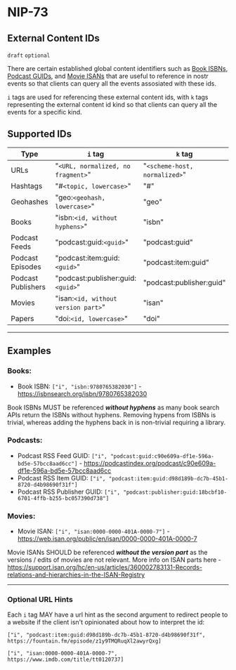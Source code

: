 NIP-73
======

External Content IDs
--------------------

`draft` `optional`

There are certain established global content identifiers such as [Book ISBNs](https://en.wikipedia.org/wiki/ISBN), [Podcast GUIDs](https://podcastnamespace.org/tag/guid), and [Movie ISANs](https://en.wikipedia.org/wiki/International_Standard_Audiovisual_Number) that are useful to reference in nostr events so that clients can query all the events assosiated with these ids.


`i` tags are used for referencing these external content ids, with `k` tags representing the external content id kind so that clients can query all the events for a specific kind.

## Supported IDs

| Type | `i` tag | `k` tag |
|- | - | - |
| URLs | "`<URL, normalized, no fragment>`" | "`<scheme-host, normalized>`" |
| Hashtags | "#`<topic, lowercase>`" | "#" |
| Geohashes| "geo:`<geohash, lowercase>`" | "geo" |
| Books | "isbn:`<id, without hyphens>`" | "isbn" |
| Podcast Feeds | "podcast:guid:`<guid>`" | "podcast:guid" |
| Podcast Episodes | "podcast:item:guid:`<guid>`" | "podcast:item:guid" |
| Podcast Publishers | "podcast:publisher:guid:`<guid>`" | "podcast:publisher:guid" |
| Movies | "isan:`<id, without version part>`" | "isan" |
| Papers | "doi:`<id, lowercase>`" | "doi" |

---

## Examples

### Books:

- Book ISBN: `["i", "isbn:9780765382030"]` - https://isbnsearch.org/isbn/9780765382030

Book ISBNs MUST be referenced _**without hyphens**_ as many book search APIs return the ISBNs without hyphens. Removing hypens from ISBNs is trivial, whereas adding the hyphens back in is non-trivial requiring a library.

### Podcasts:

- Podcast RSS Feed GUID: `["i", "podcast:guid:c90e609a-df1e-596a-bd5e-57bcc8aad6cc"]` - https://podcastindex.org/podcast/c90e609a-df1e-596a-bd5e-57bcc8aad6cc
- Podcast RSS Item GUID: `["i", "podcast:item:guid:d98d189b-dc7b-45b1-8720-d4b98690f31f"]`
- Podcast RSS Publisher GUID: `["i", "podcast:publisher:guid:18bcbf10-6701-4ffb-b255-bc057390d738"]`

### Movies:

- Movie ISAN: `["i", "isan:0000-0000-401A-0000-7"]` - https://web.isan.org/public/en/isan/0000-0000-401A-0000-7

Movie ISANs SHOULD be referenced  _**without the version part**_ as the versions / edits of movies are not relevant. More info on ISAN parts here -  https://support.isan.org/hc/en-us/articles/360002783131-Records-relations-and-hierarchies-in-the-ISAN-Registry

---

### Optional URL Hints

Each `i` tag MAY have a url hint as the second argument to redirect people to a website if the client isn't opinionated about how to interpret the id:

`["i", "podcast:item:guid:d98d189b-dc7b-45b1-8720-d4b98690f31f", https://fountain.fm/episode/z1y9TMQRuqXl2awyrQxg]`

`["i", "isan:0000-0000-401A-0000-7", https://www.imdb.com/title/tt0120737]`


